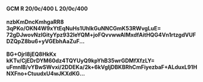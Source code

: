 #### GCM R 20/0c/400 L 20/0c/400
**nzbKmDncKmhgaRR8**<br/>**3qPKo/OKN4W9xYtEqNuHs1UhIkGuNNCGmK53RWvgLuE=**<br/>**72gDJwovNzlGityYpz932leYQM+joFQvvwwAlMxdfAitHQG4Vn1rtzgdVUFDZQpZ8bu6+yVGEbhAaZuF...**<br/><br/>
**BG+Ojrl8jEQ8HkKx**<br/>**kKTv/CjEDrDYM60dz4TQYUyQ9kpYhB35wrGDMfXfzLY=**<br/>**uFmnIB/vYBwSWvxi/2DDEKa/2k+6kVgIjDBKBRhCmFiyezbaF+ALduxL91HNXFno+CtuudxU4wJKXdKG...**